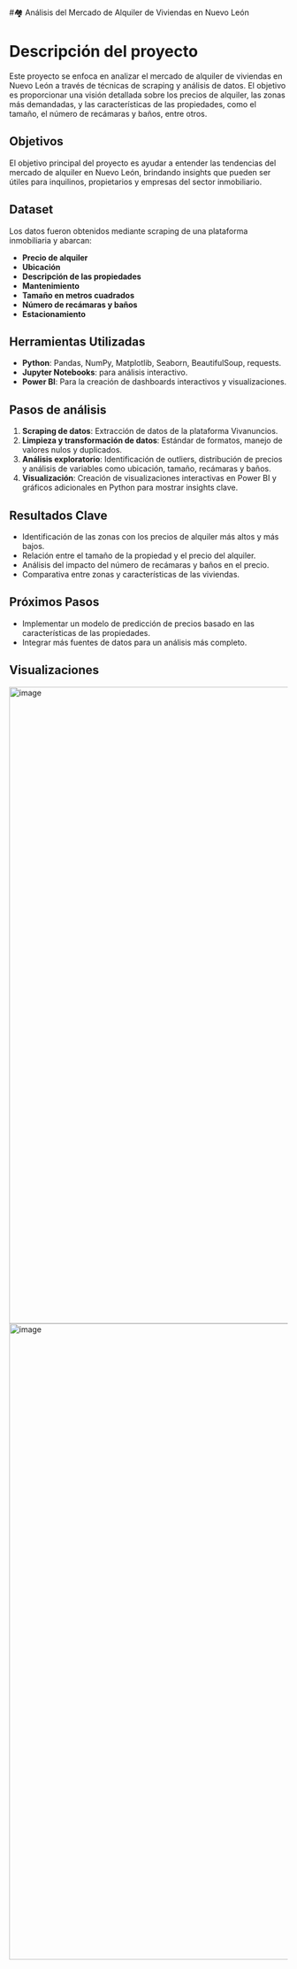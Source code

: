 #🏘️ Análisis del Mercado de Alquiler de Viviendas en Nuevo León

# Descripción del proyecto
Este proyecto se enfoca en analizar el mercado de alquiler de viviendas en Nuevo León a través de técnicas de scraping y análisis de datos. El objetivo es proporcionar una visión detallada sobre los precios de alquiler, las zonas más demandadas, y las características de las propiedades, como el tamaño, el número de recámaras y baños, entre otros.

## Objetivos
El objetivo principal del proyecto es ayudar a entender las tendencias del mercado de alquiler en Nuevo León, brindando insights que pueden ser útiles para inquilinos, propietarios y empresas del sector inmobiliario.

## Dataset
Los datos fueron obtenidos mediante scraping de una plataforma inmobiliaria y abarcan:
- **Precio de alquiler**
- **Ubicación**
- **Descripción de las propiedades**
- **Mantenimiento**
- **Tamaño en metros cuadrados**
- **Número de recámaras y baños**
- **Estacionamiento**

## Herramientas Utilizadas
- **Python**: Pandas, NumPy, Matplotlib, Seaborn, BeautifulSoup, requests.
- **Jupyter Notebooks**: para análisis interactivo.
- **Power BI**: Para la creación de dashboards interactivos y visualizaciones.

## Pasos de análisis
1. **Scraping de datos**: Extracción de datos de la plataforma Vivanuncios.
2. **Limpieza y transformación de datos**: Estándar de formatos, manejo de valores nulos y duplicados.
3. **Análisis exploratorio**: Identificación de outliers, distribución de precios y análisis de variables como ubicación, tamaño, recámaras y baños.
4. **Visualización**: Creación de visualizaciones interactivas en Power BI y gráficos adicionales en Python para mostrar insights clave.

## Resultados Clave
- Identificación de las zonas con los precios de alquiler más altos y más bajos.
- Relación entre el tamaño de la propiedad y el precio del alquiler.
- Análisis del impacto del número de recámaras y baños en el precio.
- Comparativa entre zonas y características de las viviendas.

## Próximos Pasos
- Implementar un modelo de predicción de precios basado en las características de las propiedades.
- Integrar más fuentes de datos para un análisis más completo.

## Visualizaciones
<img width="1150" alt="image" src="https://github.com/user-attachments/assets/43adb3b1-3745-4fa2-a96f-6e48554e02c5">
<img width="1149" alt="image" src="https://github.com/user-attachments/assets/f070fbdf-4918-4f23-975d-8fc912945c3e">


